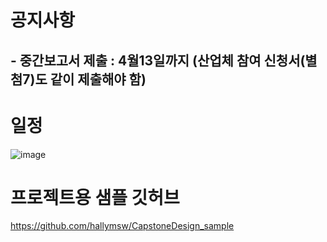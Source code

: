 
# 공지사항
## - 중간보고서 제출 : 4월13일까지 (산업체 참여 신청서(별첨7)도 같이 제출해야 함)
      
# 일정
![image](https://user-images.githubusercontent.com/60763110/156476695-6b9ba3cc-136e-4e9a-91f4-de1e39b8db33.png)

# 프로젝트용 샘플 깃허브
https://github.com/hallymsw/CapstoneDesign_sample

